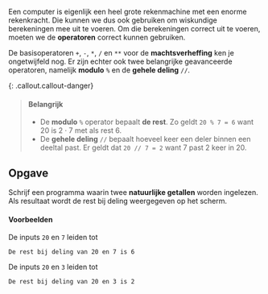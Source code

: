 Een computer is eigenlijk een heel grote rekenmachine met een enorme rekenkracht. Die kunnen we dus ook gebruiken om wiskundige berekeningen mee uit te voeren. Om die berekeningen correct uit te voeren, moeten we de **operatoren** correct kunnen gebruiken.

De basisoperatoren `+`, `-`, `*`, `/` en `**` voor de **machtsverheffing** ken je ongetwijfeld nog. Er zijn echter ook twee belangrijke geavanceerde operatoren, namelijk **modulo** `%` en de **gehele deling** `//`. 

{: .callout.callout-danger}
> #### Belangrijk
> - De **modulo** `%` operator bepaalt **de rest**. Zo geldt `20 % 7 = 6` want 20 is 2 · 7 met als rest 6.
> - De **gehele deling** `//` bepaalt hoeveel keer een deler binnen een deeltal past. Er geldt dat `20 // 7 = 2` want 7 past 2 keer in 20.

## Opgave
Schrijf een programma waarin twee **natuurlijke getallen** worden ingelezen. Als resultaat wordt de rest bij deling weergegeven op het scherm.

#### Voorbeelden

De inputs `20` en `7` leiden tot
```
De rest bij deling van 20 en 7 is 6
```

De inputs `20` en `3` leiden tot
```
De rest bij deling van 20 en 3 is 2
```